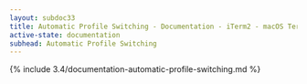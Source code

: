 ```yaml
---
layout: subdoc33
title: Automatic Profile Switching - Documentation - iTerm2 - macOS Terminal Replacement
active-state: documentation
subhead: Automatic Profile Switching
---
```

{% include 3.4/documentation-automatic-profile-switching.md %}
